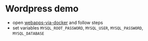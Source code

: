 # Wordpress demo

* open [webapps-via-docker](https://github.com/salmanwaheed/webapps-via-docker) and follow steps
* set variables `MYSQL_ROOT_PASSWORD`, `MYSQL_USER`, `MYSQL_PASSWORD`, `MYSQL_DATABASE`
